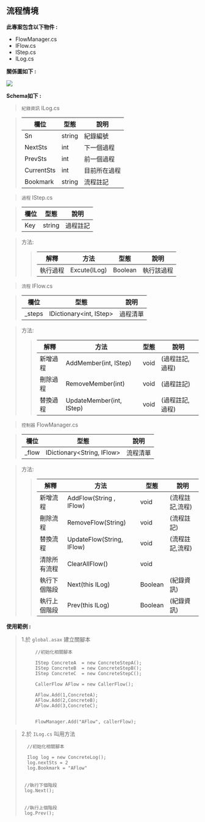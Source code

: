 ## 流程情境

**此專案包含以下物件 :**

 * FlowManager.cs
 * IFlow.cs
 * IStep.cs
 * ILog.cs
 
 

**關係圖如下 :** 

![](../master/images/relations.PNG)

**Schema如下 :**
> `紀錄資訊` ILog.cs 


> 欄位 | 型態 | 說明
> ------------ | ------------- | ----------
> Sn | string | 紀錄編號
> NextSts | int | 下一個過程
> PrevSts | int | 前一個過程
> CurrentSts | int | 目前所在過程
> Bookmark | string | 流程註記



>`過程` IStep.cs 


> 欄位 | 型態 | 說明
> ------------ | ------------- | ----------
> Key | string | 過程註記


> 方法:
>> 解釋 | 方法 | 型態 | 說明
>> ------------ | ------------- | ------------ | -----------
>> 執行過程 |  Excute(ILog) | Boolean | 執行該過程




>`流程` IFlow.cs 


> 欄位 | 型態 | 說明
> ------------ | ------------- | ----------
> _steps | IDictionary<int, IStep> | 過程清單


> 方法:
>> 解釋 | 方法 | 型態 | 說明
>> ------------ | ------------- | ------------ | -----------
>> 新增過程 |  AddMember(int, IStep) | void| (過程註記,過程)
>> 刪除過程 |  RemoveMember(int) | void | (過程註記)
>> 替換過程 |  UpdateMember(int, IStep)| void | (過程註記,過程)

>`控制器` FlowManager.cs 


>欄位 | 型態 | 說明
>------------ | ------------- | ----------
>_flow | IDictionary<String, IFlow> | 流程清單

>方法:
>> 解釋 | 方法 | 型態 | 說明
>> ------------ | ------------- | ------------ | ------------ 
>> 新增流程 |  AddFlow(String , IFlow) | void | (流程註記,流程)
>> 刪除流程 |  RemoveFlow(String) | void|  (流程註記)
>> 替換流程 |  UpdateFlow(String, IFlow)| void| (流程註記,流程)
>> 清除所有流程 |  ClearAllFlow() | void 
>> 執行下個階段 |  Next(this ILog) | Boolean | (紀錄資訊)
>> 執行上個階段 |  Prev(this ILog) | Boolean | (紀錄資訊)

**使用範例 :**

> 1.於 `global.asax` 建立關腳本
> ```
>	   //初始化相關腳本
>				
>      IStep ConcreteA  = new ConcreteStepA();
>	   IStep ConcreteB  = new ConcreteStepB();
>	   IStep ConcreteC  = new ConcreteStepC();
>
>      CallerFlow AFlow = new CallerFlow();
>            
>      AFlow.Add(1,ConcreteA);
>      AFlow.Add(2,ConcreteB);
>      AFlow.Add(3,ConcreteC);
>
>
>	   FlowManager.Add("AFlow", callerFlow);           
>
>```

>2.於 `ILog.cs` 叫用方法
> ```
>	//初始化相關腳本
>
>	Ilog log = new ConcreteLog();
>	log.nextSts = 2
>	log.Bookmark = "AFlow"
>
>
>  //執行下個階段
>  log.Next();
>
>
>  //執行上個階段
>  log.Prev();
>```           

